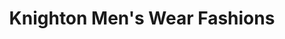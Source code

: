 ---
title: "Knighton Men's Wear Fashions"
url: /spruce-grove/knighton-mens-wear-fashions/
shop: Kleidung
---
